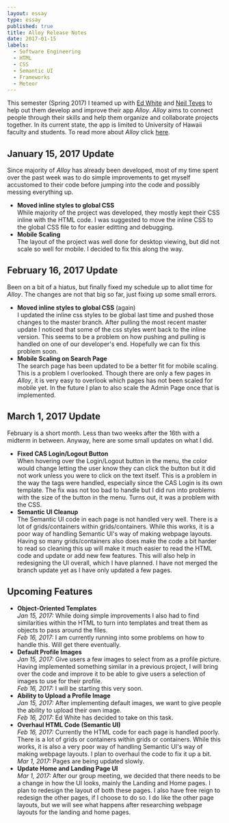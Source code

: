 ```yaml
---
layout: essay
type: essay
published: true
title: Alloy Release Notes
date: 2017-01-15
labels:
  - Software Engineering
  - HTML
  - CSS
  - Semantic UI
  - Frameworks
  - Meteor
---
```


This semester (Spring 2017) I teamed up with [Ed White](https://spyhi.github.io/) and [Neil Teves](https://neilnthings.github.io/) to help out them develop and improve their app <i>Alloy</i>. <i>Alloy</i> aims to connect people through their skills and help them organize and collaborate projects together. In its current state, the app is limited to University of Hawaii faculty and students. To read more about <i>Alloy</i> click [here](https://alloyteams.github.io/).

## January 15, 2017 Update

Since majority of <i>Alloy</i> has already been developed, most of my time spent over the past week was to do simple improvements to get myself accustomed to their code before jumping into the code and possibly messing everything up.

<ul>
  <li><strong>Moved inline styles to global CSS</strong>
  <br />
  While majority of the project was developed, they mostly kept their CSS inline with the HTML code. I was suggested to move the inline CSS to the global CSS file to for easier editting and debugging.
  </li>
  <li><strong>Mobile Scaling</strong>
  <br />
  The layout of the project was well done for desktop viewing, but did not scale so well for mobile. I decided to fix this along the way.
  </li> 
</ul>

## February 16, 2017 Update

Been on a bit of a hiatus, but finally fixed my schedule up to allot time for <i>Alloy</i>. The changes are not that big so far, just fixing up some small errors.

<ul>
  <li><strong>Moved inline styles to global CSS</strong> (again)
  <br />
  I updated the inline css styles to be global last time and pushed those changes to the master branch. After pulling the  most recent master update I noticed that some of the css styles went back to the inline version. This seems to be a      problem on how pushing and pulling is handled on one of our developer's end. Hopefully we can fix this problem soon.
  </li>
  <li><strong>Mobile Scaling on Search Page</strong>
  <br />
  The search page has been updated to be a better fit for mobile scaling. This is a problem I overlooked. Though there are only a few pages in <i>Alloy</i>, it is very easy to overlook which pages has not been scaled for mobile yet. In the future I plan to also scale the Admin Page once that is implemented.
  </li>
</ul>

## March 1, 2017 Update

February is a short month. Less than two weeks after the 16th with a midterm in between. Anyway, here are some small updates on what I did.

<ul>
  <li><strong>Fixed CAS Login/Logout Button</strong>
  <br />
  When hovering over the Login/Logout button in the menu, the color would change letting the user know they can click the button but it did not work unless you were to click on the text itself. This is a problem in the way the tags were handled, especially since the CAS Login is its own template. The fix was not too bad to handle but I did run into problems with the size of the button in the menu. Turns out, it was a problem with the CSS.
  </li>
  <li><strong>Semantic UI Cleanup</strong>
  <br />
  The Semantic UI code in each page is not handled very well. There is a lot of grids/containers within grids/containers. While this works, it is a poor way of handling Semantic UI's way of making webpage layouts. Having so many grids/containers also does make the code a bit harder to read so cleaning this up will make it much easier to read the HTML code and update or add new few features. This will also help in redesigning the UI overall, which I have planned. I have not merged the branch update yet as I have only updated a few pages.
  </li>
</ul>

## Upcoming Features

<ul>
  <li><strong>Object-Oriented Templates</strong>
  <br />
  <em>Jan 15, 2017:</em> While doing simple improvements I also had to find similarities within the HTML to turn into templates and treat them as objects to pass around the files.
  <br />
  <em>Feb 16, 2017:</em> I am currently running into some problems on how to handle this. Will get there eventually.
  </li>
  <li><strong>Default Profile Images</strong>
  <br />
  <em>Jan 15, 2017:</em> Give users a few images to select from as a profile picture. Having implemented something similar in a previous project, I will bring over the code and improve it to be able to give users a selection of images to use for their profile.
  <br />
  <em>Feb 16, 2017:</em> I will be starting this very soon.
  </li>
  <li><strong>Ability to Upload a Profile Image</strong>
  <br />
  <em>Jan 15, 2017:</em> After implementing default images, we want to give people the ability to upload their own image.
  <br />
  <em>Feb 16, 2017:</em> Ed White has decided to take on this task.
  </li>
  <li><strong>Overhaul HTML Code (Semantic UI)</strong>
  <br />
  <em>Feb 16, 2017:</em> Currently the HTML code for each page is handled poorly. There is a lot of grids or containers within grids or containers. While this works, it is also a very poor way of handling Semantic UI's way of making webpage layouts. I plan to overhaul the code to fix it up a bit.
  <br />
  <em>Mar 1, 2017:</em> Pages are being updated slowly.
  </li>
  <li><strong>Update Home and Landing Page UI</strong>
  <br />
  <em>Mar 1, 2017:</em> After our group meeting, we decided that there needs to be a change in how the UI looks, mainly the Landing and Home pages. I plan to redesign the layout of both these pages. I also have free reign to redesign the other pages, if I choose to do so. I do like the other page layouts, but we will see what happens after researching webpage layouts for the landing and home pages.
  </li>
</ul>
